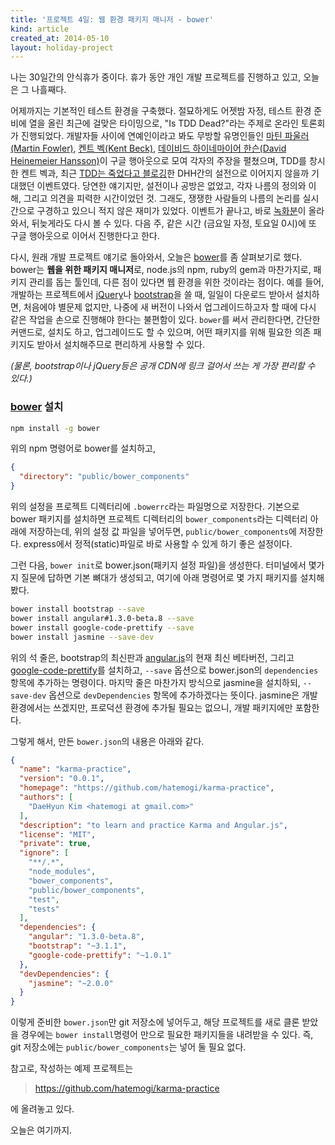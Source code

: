 ```yaml
---
title: '프로젝트 4일: 웹 환경 패키지 매니저 - bower'
kind: article
created_at: 2014-05-10
layout: holiday-project
---
```


나는 30일간의 안식휴가 중이다. 휴가 동안 개인 개발 프로젝트를 진행하고 있고, 오늘은 그 나흘째다. 

어제까지는 기본적인 테스트 환경을 구축했다. 절묘하게도 어젯밤 자정, 테스트 환경 준비에 열을 올린 최근에 걸맞은 타이밍으로, "Is TDD Dead?"라는 주제로 온라인 토론회가 진행되었다. 개발자들 사이에 연예인이라고 봐도 무방할 유명인들인 [마틴 파울러(Martin Fowler)](https://twitter.com/@martinfowler), [켄트 벡(Kent Beck)](https://twitter.com/@kentbeck), [데이비드 하이네마이어 한슨(David Heinemeier Hansson)](https://twitter.com/@dhh)이 구글 행아웃으로 모여 각자의 주장을 펼쳤으며, TDD를 창시한 켄트 벡과, 최근 [TDD는 죽었다고 블로깅](http://david.heinemeierhansson.com/2014/tdd-is-dead-long-live-testing.html)한 DHH간의 설전으로 이어지지 않을까 기대했던 이벤트였다. 당연한 얘기지만, 설전이나 공방은 없었고, 각자 나름의 정의와 이해, 그리고 의견을 피력한 시간이었던 것. 그래도, 쟁쟁한 사람들의 나름의 논리를 실시간으로 구경하고 있으니 적지 않은 재미가 있었다. 이벤트가 끝나고, 바로 [녹화분](https://www.youtube.com/watch?v=z9quxZsLcfo)이 올라와서, 뒤늦게라도 다시 볼 수 있다. 다음 주, 같은 시간 (금요일 자정, 토요일 0시)에 또 구글 행아웃으로 이어서 진행한다고 한다.

다시, 원래 개발 프로젝트 얘기로 돌아와서, 오늘은 [bower]를 좀 살펴보기로 했다. bower는 **웹을 위한 패키지 매니저**로, node.js의 npm, ruby의 gem과 마찬가지로, 패키지 관리를 돕는 툴인데, 다른 점이 있다면 웹 환경을 위한 것이라는 점이다. 예를 들어, 개발하는 프로젝트에서 [jQuery]나 [bootstrap]을 쓸 때, 일일이 다운로드 받아서 설치하면, 처음에야 별문제 없지만, 나중에 새 버전이 나와서 업그레이드하고자 할 때에 다시 같은 작업을 손으로 진행해야 한다는 불편함이 있다. ```bower```를 써서 관리한다면, 간단한 커맨드로, 설치도 하고, 업그레이드도 할 수 있으며, 어떤 패키지를 위해 필요한 의존 패키지도 받아서 설치해주므로 편리하게 사용할 수 있다. 

_(물론, bootstrap이나 jQuery등은 공개 CDN에 링크 걸어서 쓰는 게 가장 편리할 수 있다.)_

### [bower] 설치

```bash
npm install -g bower
```

위의 npm 명령어로 bower를 설치하고, 

```json
{
  "directory": "public/bower_components"
}
```

위의 설정을 프로젝트 디렉터리에 ```.bowerrc```라는 파일명으로 저장한다. 기본으로 bower 패키지를 설치하면 프로젝트 디렉터리의 ```bower_components```라는 디렉터리 아래에 저장하는데, 위의 설정 값 파일을 넣어두면, ```public/bower_components```에 저장한다. express에서 정적(static)파일로 바로 사용할 수 있게 하기 좋은 설정이다. 

그런 다음, ```bower init```로 bower.json(패키지 설정 파일)을 생성한다. 터미널에서 몇가지 질문에 답하면 기본 뼈대가 생성되고, 여기에 아래 명령어로 몇 가지 패키지를 설치해봤다.

```bash
bower install bootstrap --save
bower install angular#1.3.0-beta.8 --save
bower install google-code-prettify --save
bower install jasmine --save-dev
```

위의 석 줄은, bootstrap의 최신판과 [angular.js]의 현재 최신 베타버전, 그리고 [google-code-prettify](https://code.google.com/p/google-code-prettify/)를 설치하고, ```--save``` 옵션으로 bower.json의 ```dependencies``` 항목에 추가하는 명령이다. 마지막 줄은 마찬가지 방식으로 jasmine을 설치하되, ```--save-dev``` 옵션으로 ```devDependencies``` 항목에 추가하겠다는 뜻이다. jasmine은 개발환경에서는 쓰겠지만, 프로덕션 환경에 추가될 필요는 없으니, 개발 패키지에만 포함한다. 

그렇게 해서, 만든 ```bower.json```의 내용은 아래와 같다. 

```json
{
  "name": "karma-practice",
  "version": "0.0.1",
  "homepage": "https://github.com/hatemogi/karma-practice",
  "authors": [
    "DaeHyun Kim <hatemogi at gmail.com>"
  ],
  "description": "to learn and practice Karma and Angular.js",
  "license": "MIT",
  "private": true,
  "ignore": [
    "**/.*",
    "node_modules",
    "bower_components",
    "public/bower_components",
    "test",
    "tests"
  ],
  "dependencies": {
    "angular": "1.3.0-beta.8",
    "bootstrap": "~3.1.1",
    "google-code-prettify": "~1.0.1"
  },
  "devDependencies": {
    "jasmine": "~2.0.0"
  }
}
```

이렇게 준비한 ```bower.json```만 git 저장소에 넣어두고, 해당 프로젝트를 새로 클론 받았을 경우에는 ```bower install```명령어 만으로 필요한 패키지들을 내려받을 수 있다. 즉, git 저장소에는 ```public/bower_components```는 넣어 둘 필요 없다.

참고로, 작성하는 예제 프로젝트는

> <https://github.com/hatemogi/karma-practice>

에 올려놓고 있다. 

오늘은 여기까지. 

[angular.js]: http://angularjs.org
[jQuery]: http://jquery.org/
[bootstrap]: http://getbootstrap.com/
[bower]: http://bower.io/
[첫날]: /holiday-project-day-01/
[어제]: /holiday-project-day-02/
[supertest]: https://github.com/visionmedia/supertest
[Karma]: http://karma-runner.github.io/
[Jasmine]: http://jasmine.github.io/
[express]: http://expressjs.com/
[mocha]: http://visionmedia.github.io/mocha/
[vows]: http://vowsjs.org/
[expresso]: http://visionmedia.github.io/expresso/
[should.js]: https://github.com/visionmedia/should.js
[nodeunit]: https://github.com/caolan/nodeunit
[jasmine-node]: https://github.com/mhevery/jasmine-node
[jade]: http://jade-lang.com/